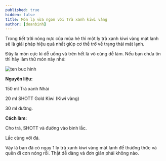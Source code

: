 ```yaml
---
published: true
hidden: false
title: Món lạ vừa ngon với Trà xanh kiwi vàng
author: [doanbinh] 
---
```


Trong tiết trời nóng nực của mùa hè thì một ly trà xanh kiwi vàng mát lạnh sẽ là giải pháp hiệu quả nhất giúp cơ thể trở về trạng thái mát lạnh.

Đây là món cực kì dễ uống và trên hết là vô cùng dễ làm. Nếu bạn chưa tin thì hãy làm thử món này nhé:

![ten buc hinh](https://vinfruits.com/wp-content/uploads/2017/01/Kiwi-v%C3%A0ng-%C3%9Ac.jpg "ten buc hinh")

**Nguyên liệu:**

150 ml Trà xanh Nhài

20 ml SHOTT Gold Kiwi (Kiwi vàng)

30 ml đường.

**Cách làm:**

Cho trà, SHOTT và đường vào bình lắc.

Lắc cùng với đá.

Vậy là bạn đã có ngay 1 ly trà xanh kiwi vàng mát lạnh để thưởng thức và quên đi cơn nóng rồi. Thật dễ dàng và đơn giản phải không nào.
